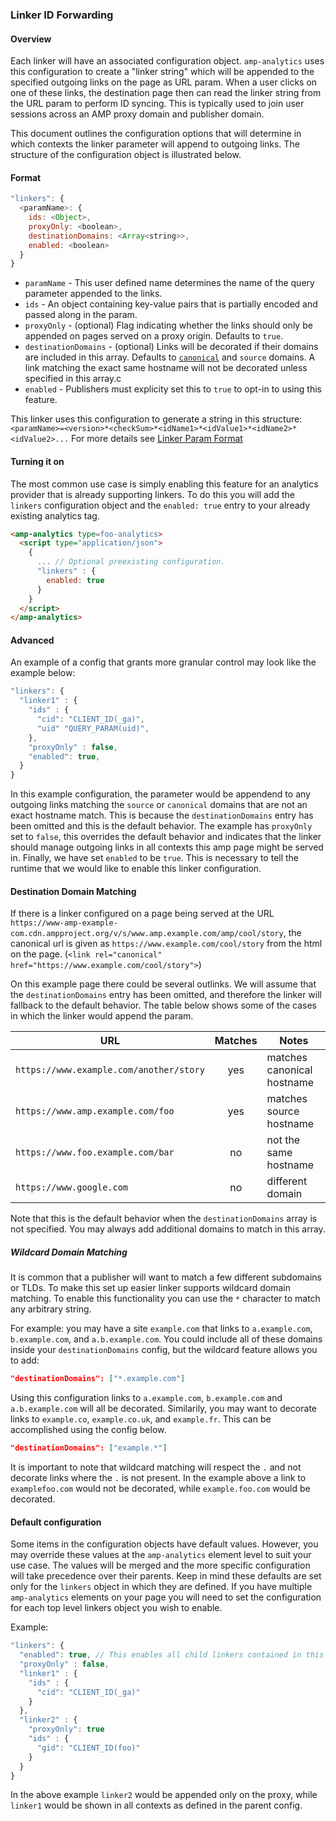 ### Linker ID Forwarding
#### Overview

Each linker will have an associated configuration object. `amp-analytics` uses this configuration to create a "linker string" which will be appended to the specified outgoing links on the page as URL param. When a user clicks on one of these links, the destination page then can read the linker string from the URL param to perform ID syncing. This is typically used to join user sessions across an AMP proxy domain and publisher domain.

This document outlines the configuration options that will determine in which contexts the linker parameter will append to outgoing links. The structure of the configuration object is illustrated below.


#### Format
```javascript
"linkers": {
  <paramName>: {
    ids: <Object>,
    proxyOnly: <boolean>,
    destinationDomains: <Array<string>>,
    enabled: <boolean>
  }
}
```

- `paramName` - This user defined name determines the name of the query parameter appended to the links.
- `ids` - An object containing key-value pairs that is partially encoded and passed along in the param.
- `proxyOnly` - (optional) Flag indicating whether the links should only be appended on pages served on a proxy origin. Defaults to `true`.
- `destinationDomains` - (optional) Links will be decorated if their domains are included in this array. Defaults to [`canonical`](https://github.com/ampproject/amphtml/blob/3b0feadab3b9b12ddb80edc9a30f959087134905/spec/amp-html-format.md#canon) and `source` domains. A link matching the exact same hostname will not be decorated unless specified in this array.c
- `enabled` - Publishers must explicity set this to `true` to opt-in to using this feature.

This linker uses this configuration to generate a string in this structure: `<paramName>=<version>*<checkSum>*<idName1>*<idValue1>*<idName2>*<idValue2>...` For more details see [Linker Param Format](./linker-id-receiving.md#Format)

#### Turning it on
The most common use case is simply enabling this feature for an analytics provider that is already supporting linkers. To do this you will add the `linkers` configuration object and the `enabled: true` entry to your already existing analytics tag.

```html
<amp-analytics type=foo-analytics>
  <script type="application/json">
    {
      ... // Optional preexisting configuration.
      "linkers" : {
        enabled: true
      }
    }
  </script>
</amp-analytics>
```

#### Advanced
An example of a config that grants more granular control may look like the example below:

```javascript
"linkers": {
  "linker1" : {
    "ids" : {
      "cid": "CLIENT_ID(_ga)",
      "uid" "QUERY_PARAM(uid)",
    },
    "proxyOnly" : false,
    "enabled": true,
  }
}
```
In this example configuration, the parameter would be appendend to any outgoing links matching the `source` or `canonical` domains that are not an exact hostname match. This is because the `destinationDomains` entry has been omitted and this is the default behavior. The example has `proxyOnly` set to `false`, this overrides the default behavior and indicates that the linker should manage outgoing links in all contexts this amp page might be served in. Finally, we have set `enabled` to be `true`. This is necessary to tell the runtime that we would like to enable this linker configuration.

#### Destination Domain Matching

If there is a linker configured on a page being served at the URL  `https://www-amp-example-com.cdn.ampproject.org/v/s/www.amp.example.com/amp/cool/story`, the canonical url is given as `https://www.example.com/cool/story` from the html on the page. (`<link rel="canonical" href="https://www.example.com/cool/story">`)

On this example page there could be several outlinks. We will assume that the `destinationDomains` entry has been omitted, and therefore the linker will fallback to the default behavior. The table below shows some of the cases in which the linker would append the param.

URL | Matches | Notes
--- | :---: | ---
`https://www.example.com/another/story` | yes | matches canonical hostname
`https://www.amp.example.com/foo` | yes | matches source hostname
`https://www.foo.example.com/bar` | no | not the same hostname
`https://www.google.com` | no | different domain

Note that this is the default behavior when the `destinationDomains` array is not specified. You may always add additional domains to match in this array.

##### Wildcard Domain Matching

It is common that a publisher will want to match a few different subdomains or TLDs. To make this set up easier linker supports wildcard domain matching. To enable this functionality you can use the `*` character to match any arbitrary string.

For example: you may have a site `example.com` that links to `a.example.com`, `b.example.com`, and `a.b.example.com`. You could include all of these domains inside your `destinationDomains` config, but the wildcard feature allows you to add:
```json
"destinationDomains": ["*.example.com"]
```
Using this configuration links to `a.example.com`, `b.example.com` and `a.b.example.com` will all be decorated. Similarily, you may want to decorate links to `example.co`, `example.co.uk`, and `example.fr`. This can be accomplished using the config below.
```json
"destinationDomains": ["example.*"]
```
It is important to note that wildcard matching will respect the `.` and not decorate links where the `.` is not present. In the example above a link to `examplefoo.com` would not be decorated, while `example.foo.com` would be decorated.

#### Default configuration
Some items in the configuration objects have default values. However, you may override these values at the `amp-analytics` element level to suit your use case. The values will be merged and the more specific configuration will take precedence over their parents. Keep in mind these defaults are set only for the `linkers` object in which they are defined. If you have multiple `amp-analytics` elements on your page you will need to set the configuration for each top level linkers object you wish to enable.

Example:
```javascript
"linkers": {
  "enabled": true, // This enables all child linkers contained in this object.
  "proxyOnly" : false,
  "linker1" : {
    "ids" : {
      "cid": "CLIENT_ID(_ga)"
    }
  },
  "linker2" : {
    "proxyOnly": true
    "ids" : {
      "gid": "CLIENT_ID(foo)"
    }
  }
}
```

In the above example `linker2` would be appended only on the proxy, while `linker1` would be shown in all contexts as defined in the parent config.

